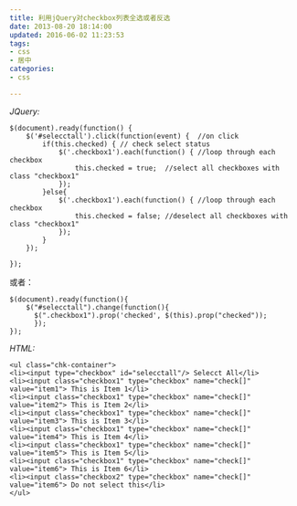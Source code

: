 ```yaml
---
title: 利用jQuery对checkbox列表全选或者反选
date: 2013-08-20 18:14:00
updated: 2016-06-02 11:23:53
tags: 
- css
- 居中
categories: 
- css

---
```

*JQuery:*

    $(document).ready(function() {
        $('#selecctall').click(function(event) {  //on click
            if(this.checked) { // check select status
                $('.checkbox1').each(function() { //loop through each checkbox
                    this.checked = true;  //select all checkboxes with class "checkbox1"              
                });
            }else{
                $('.checkbox1').each(function() { //loop through each checkbox
                    this.checked = false; //deselect all checkboxes with class "checkbox1"                      
                });        
            }
        });
       
    });


<!--more-->


或者：

    $(document).ready(function(){
        $("#selecctall").change(function(){
          $(".checkbox1").prop('checked', $(this).prop("checked"));
          });
    });

*HTML:*

    <ul class="chk-container">
    <li><input type="checkbox" id="selecctall"/> Selecct All</li>
    <li><input class="checkbox1" type="checkbox" name="check[]" value="item1"> This is Item 1</li>
    <li><input class="checkbox1" type="checkbox" name="check[]" value="item2"> This is Item 2</li>
    <li><input class="checkbox1" type="checkbox" name="check[]" value="item3"> This is Item 3</li>
    <li><input class="checkbox1" type="checkbox" name="check[]" value="item4"> This is Item 4</li>
    <li><input class="checkbox1" type="checkbox" name="check[]" value="item5"> This is Item 5</li>
    <li><input class="checkbox1" type="checkbox" name="check[]" value="item6"> This is Item 6</li>
    <li><input class="checkbox2" type="checkbox" name="check[]" value="item6"> Do not select this</li>
    </ul>
